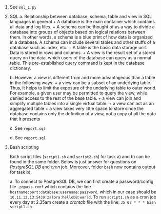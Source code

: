 1. See `sol_1.py`
2. SQL
	a. Relationship between database, schema, table and view in SQL	languages in general
		+ A database is  the main container which contains all data and log files.
		+ A schema can be thought of as a way to divide a database into groups of objects based on logical relations between 			them. In other words, a schema is a blue print of how data is organized in a database. 
			A schema can include several tables and other stuffs of a database such as index, etc.
		+ A table is the basic data storage unit. Data is stored in rows and columns.
		+ A view is the result set of a stored query on the data,  which users of the database can query as a normal table. 			This pre-established query command is kept in the database dictionary.
	
	b. However a view is different from and more advantageous than a table in the following ways:
		+ a view can be a subset of an underlying table. Thus, it helps to limit the exposure of the underlying table to 					outer world. For example,  a given user may be permitted to query the view, while denied access to the rest of the 			base table.
		+ a view can join and simplify multiple tables into a single virtual table.
		+ a view can act as an aggregated table
		+ a view takes very little space to store since the database contains only the definition of a view, not a copy of 				all the data that it presents

	c. See `report.sql`
	
	d. See `report.sql`
3.  Bash scripting

	Both script files (`script1.sh` and `script2.sh`) for task a) and b) can be found in the same folder. Below is just 		answer for questions on _PostgreSQL DB_ and _cron_ job. Moreover, folder `bash` now contains output for task b).

	a. 	To connect to PostgreSQL DB, we can first create a password/config file `.pgpass.conf` which contains the line 				`hostname:port:database:username:password`, which in our case should be `10.11.12.13:5439:zalora:helloDB:world`.
			To run `script1.sh` as a cron job every day at 2.35am create a _crontab_ file with the line: `35 02 * * * bash 					script1.sh`




